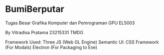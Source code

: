 # BumiBerputar
Tugas Besar Grafika Komputer dan Pemrograman GPU EL5003

By Vitradisa Pratama 23215331 TMDG

Framework Used: Three JS (Web GL Engine)
Semantic UI: CSS Framework (For Modals)
Electron (For Packaging to Exe)

